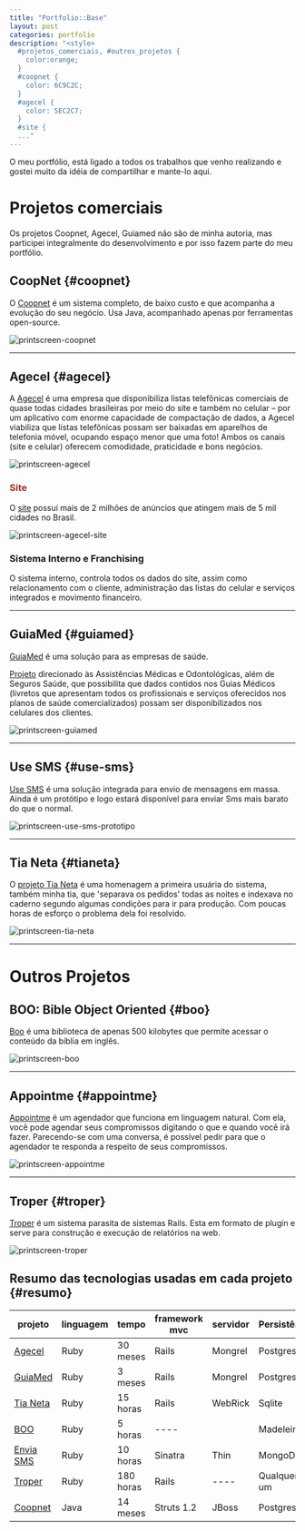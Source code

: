 ```yaml
---
title: "Portfolio::Base"
layout: post
categories: portfolio
description: "<style>
  #projetos_comerciais, #outros_projetos {
    color:orange;
  }
  #coopnet {
    color: 6C9C2C;
  }
  #agecel {
    color: 5EC2C7;
  } 
  #site {
  ..."
---
```

<style>
  #projetos_comerciais, #outros_projetos {
    color:orange;
  }
  #coopnet {
    color: 6C9C2C;
  }
  #agecel {
    color: 5EC2C7;
  } 
  #site {
    color: Brown;
  } 
  #guiamed {
    color: 2CA8B0;
  } 
  #use_sms {
    color: 6FB3FA;
  } 
  #tia_neta {
    color: white;
  } 
  #boo_bible_object_oriented {
    color: B1ACFE;
  }
  #appointme {
    color: 3A3B98;
  }
  #troper {
    color: 4183C4 ; 
  }
</style>

O meu portfólio, está ligado a todos os trabalhos que venho realizando e gostei muito da idéia de compartilhar e mante-lo aqui.

# Projetos comerciais 

Os projetos Coopnet, Agecel, Guiamed não são de minha autoria, mas participei integralmente do desenvolvimento e por isso fazem parte do meu portfólio.


## CoopNet  {#coopnet}

O [Coopnet][coopnet-url] é um sistema completo, de baixo custo e que acompanha a evolução do seu negócio.
Usa Java, acompanhado apenas por ferramentas open-source.

![printscreen-coopnet]

***

## Agecel {#agecel}

A [Agecel][agecel-url] é uma empresa que disponibiliza listas telefônicas comerciais de quase todas cidades brasileiras por meio do site e também no celular – por um aplicativo com enorme capacidade de compactação de dados, a Agecel viabiliza que listas telefônicas possam ser baixadas em aparelhos de telefonia móvel, ocupando espaço menor que uma foto!
Ambos os canais (site e celular) oferecem comodidade, praticidade e bons negócios.

![printscreen-agecel]

### Site

O [site][agecel-url] possuí mais de 2 milhões de anúncios que atingem mais de 5 mil cidades no Brasil.

![printscreen-agecel-site]

### Sistema Interno e Franchising

O sistema interno, controla todos os dados do site, assim como relacionamento com o cliente, administração das listas do celular e serviços integrados e movimento financeiro.

***

## GuiaMed {#guiamed}

[GuiaMed][guiamed-url] é uma solução para as empresas de saúde.

[Projeto][guiamed-url] direcionado às Assistências Médicas e Odontológicas, além de Seguros Saúde, que possibilita que dados contidos nos Guias Médicos (livretos que apresentam todos os profissionais e serviços oferecidos nos planos de saúde comercializados) possam ser disponibilizados nos celulares dos clientes.

![printscreen-guiamed]

***

## Use SMS {#use-sms}

[Use SMS][url-use-sms] é uma solução integrada para envio de mensagens em massa. Ainda é um protótipo e logo estará disponível para enviar Sms mais barato do que o normal.

![printscreen-use-sms-prototipo]

***

## Tia Neta {#tianeta}

O [projeto Tia Neta][tianeta-url] é uma homenagem a primeira usuária do sistema, também minha tia, que 'separava os pedidos' todas as noites e indexava no caderno segundo algumas condições para ir para produção. Com poucas horas de esforço o problema dela foi resolvido.

![printscreen-tia-neta]

***

# Outros Projetos
## BOO: Bible Object Oriented {#boo}

[Boo][boo-url] é uma biblioteca de apenas 500 kilobytes que permite acessar o conteúdo da bíblia em inglês.

![printscreen-boo]

***

## Appointme {#appointme}

[Appointme][appointme-url] é um agendador que funciona em linguagem natural. Com ela, você pode agendar seus compromissos digitando o que e quando você irá fazer. Parecendo-se com uma conversa, é possível pedir para que o agendador te responda a respeito de seus compromissos.

![printscreen-appointme]

***

## Troper  {#troper}

[Troper][troper-url] é um sistema parasita de sistemas Rails.  Esta em formato de plugin e serve para construção e execução de relatórios na web.

![printscreen-troper]

## Resumo das tecnologias usadas em cada projeto {#resumo}


projeto               | linguagem | tempo     | framework mvc |  servidor | Persistência | ORM          
----------------------|-----------|-----------|---------------|-----------|----------------|--------------
[Agecel](#agecel)     | Ruby      | 30 meses  | Rails         | Mongrel   | Postgresql     | ActiveRecord 
[GuiaMed](#guiamed)   | Ruby      | 3 meses   | Rails         | Mongrel   | Postgresql     | ActiveRecord 
[Tia Neta](#tianeta)  | Ruby      | 15 horas  | Rails         | WebRick   | Sqlite         | ActiveRecord 
[BOO](#boo)           | Ruby      | 5 horas   | ----          |           | Madeleine      | --- 
[Envia SMS](#use-sms) | Ruby      | 10 horas  | Sinatra       | Thin      | MongoDB        | MongoRecord 
[Troper](#troper)     | Ruby      | 180 horas | Rails         | ----      | Qualquer um    | ActiveRecord 
[Coopnet](#coopnet)   | Java      | 14 meses  | Struts 1.2    | JBoss     | Postgresql     | Hibernate 



[printscreen-coopnet]: /../../../images/printscreen-coopnet.jpg
[printscreen-guiamed]: /../../../images/printscreen-guiamed.jpg
[printscreen-tia-neta]: /../../../images/printscreen-tia-neta.jpg
[printscreen-agecel]: /../../../images/printscreen-agecel.jpg
[printscreen-agecel-site]: /../../../images/printscreen-agecel-site.jpg
[printscreen-appointme]: /../../../images/printscreen-appointme.jpg
[printscreen-boo]: /../../../images/printscreen-boo.jpg
[printscreen-troper]: /../../../images/printscreen-troper.jpg

[boo-url]: http://boo.rubyforge.org 
[tianeta-url]: http://github.com/jonatas/tia_neta
[troper-url]: http://github.com/jonatas/troper
[appointme-url]: http://github.com/jonatas/appointme
[guiamed-url]: http://www.guiamed.info
[coopnet-url]: http://coopnet.leosoft.com.br/coopnet
[agecel-url]: http://www.agecel.com
[printscreen-use-sms-prototipo]: /../../../images/printscreen-prototipo-envia-sms.jpg
[url-use-sms]: http://usesms.heroku.com
